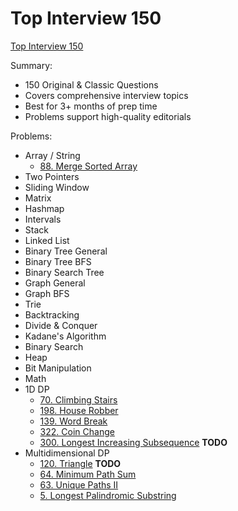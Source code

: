 
# Top Interview 150

[Top Interview 150](https://leetcode.com/studyplan/top-interview-150/)

Summary:
+ 150 Original & Classic Questions
+ Covers comprehensive interview topics
+ Best for 3+ months of prep time
+ Problems support high-quality editorials

Problems:
+ Array / String
  + [88. Merge Sorted Array](https://leetcode.com/problems/merge-sorted-array)
+ Two Pointers
+ Sliding Window
+ Matrix
+ Hashmap
+ Intervals
+ Stack
+ Linked List
+ Binary Tree General
+ Binary Tree BFS
+ Binary Search Tree
+ Graph General
+ Graph BFS
+ Trie
+ Backtracking
+ Divide & Conquer
+ Kadane's Algorithm
+ Binary Search
+ Heap
+ Bit Manipulation
+ Math
+ 1D DP
  + [70. Climbing Stairs](https://leetcode.com/problems/climbing-stairs/)
  + [198. House Robber](https://leetcode.com/problems/house-robber/)
  + [139. Word Break](https://leetcode.com/problems/word-break/)
  + [322. Coin Change](https://leetcode.com/problems/coin-change/)
  + [300. Longest Increasing Subsequence](https://leetcode.com/problems/longest-increasing-subsequence/) **TODO**
+ Multidimensional DP
  + [120. Triangle](https://leetcode.com/problems/triangle/) **TODO**
  + [64. Minimum Path Sum](https://leetcode.com/problems/minimum-path-sum/)
  + [63. Unique Paths II](https://leetcode.com/problems/unique-paths-ii/)
  + [5. Longest Palindromic Substring](https://leetcode.com/problems/longest-palindromic-substring/)
